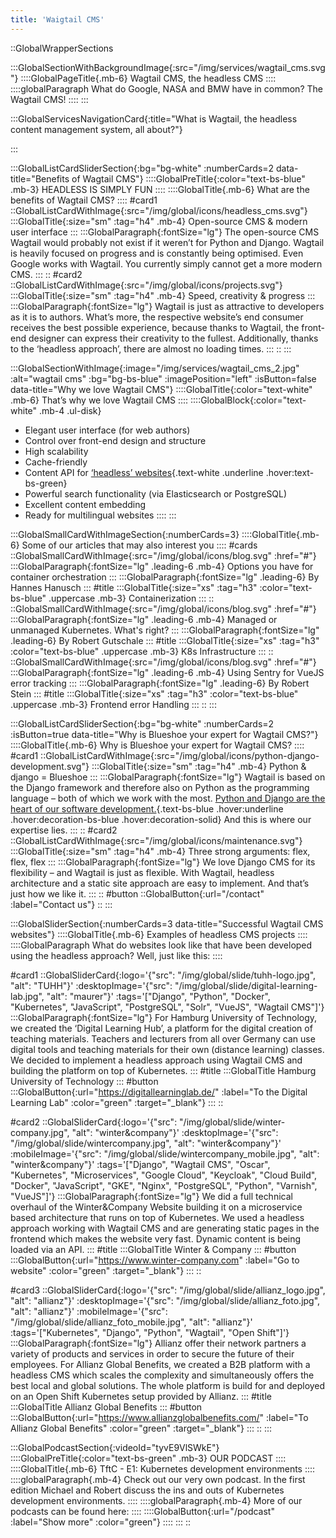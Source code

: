 ```yaml
---
title: 'Waigtail CMS'
---
```


::GlobalWrapperSections

:::GlobalSectionWithBackgroundImage{:src="/img/services/wagtail_cms.svg"}
::::GlobalPageTitle{.mb-6}
Wagtail CMS, the headless CMS
::::
::::globalParagraph
What do Google, NASA and BMW have in common? The Wagtail CMS!
::::
:::

:::GlobalServicesNavigationCard{:title="What is Wagtail, the headless content management system, all about?"}

:::

:::GlobalListCardSliderSection{:bg="bg-white" :numberCards=2 data-title="Benefits of Wagtail CMS"}
::::GlobalPreTitle{:color="text-bs-blue" .mb-3}
HEADLESS IS SIMPLY FUN
::::
::::GlobalTitle{.mb-6}
What are the benefits of Wagtail CMS?
::::
#card1
::GlobalListCardWithImage{:src="/img/global/icons/headless_cms.svg"}
:::GlobalTitle{:size="sm" :tag="h4" .mb-4}
Open-source CMS & modern user interface
:::
:::GlobalParagraph{:fontSize="lg"}
The open-source CMS Wagtail would probably not exist if it weren’t for Python and Django. Wagtail is heavily focused on progress and is constantly being optimised. Even Google works with Wagtail. You currently simply cannot get a more modern CMS.
:::
::
#card2
::GlobalListCardWithImage{:src="/img/global/icons/projects.svg"}
:::GlobalTitle{:size="sm" :tag="h4" .mb-4}
Speed, creativity & progress
:::
:::GlobalParagraph{:fontSize="lg"}
Wagtail is just as attractive to developers as it is to authors. What’s more, the respective website’s end consumer receives the best possible experience, because thanks to Wagtail, the front-end designer can express their creativity to the fullest. Additionally, thanks to the ‘headless approach’, there are almost no loading times.
:::
::
:::

:::GlobalSectionWithImage{:image="/img/services/wagtail_cms_2.jpg" :alt="wagtail cms" :bg="bg-bs-blue" :imagePosition="left" :isButton=false data-title="Why we love Wagtail CMS"}
::::GlobalTitle{:color="text-white" .mb-6}
That’s why we love Wagtail CMS
::::
::::GlobalBlock{:color="text-white" .mb-4 .ul-disk}
- Elegant user interface (for web authors)
- Control over front-end design and structure
- High scalability
- Cache-friendly
- Content API for [‘headless’ websites](/our-services/headless-cms){.text-white .underline .hover:text-bs-green}
- Powerful search functionality (via Elasticsearch or PostgreSQL)
- Excellent content embedding
- Ready for multilingual websites
::::
:::

:::GlobalSmallCardWithImageSection{:numberCards=3}
::::GlobalTitle{.mb-6}
Some of our articles that may also interest you
::::
#cards
::GlobalSmallCardWithImage{:src="/img/global/icons/blog.svg" :href="#"}
:::GlobalParagraph{:fontSize="lg" .leading-6 .mb-4}
Options you have for container orchestration
:::
:::GlobalParagraph{:fontSize="lg" .leading-6}
By Hannes Hanusch
:::
#title
:::GlobalTitle{:size="xs" :tag="h3" :color="text-bs-blue" .uppercase .mb-3}
Containerization
:::
::
::GlobalSmallCardWithImage{:src="/img/global/icons/blog.svg" :href="#"}
:::GlobalParagraph{:fontSize="lg" .leading-6 .mb-4}
Managed or unmanaged Kubernetes. What's right?
:::
:::GlobalParagraph{:fontSize="lg" .leading-6}
By Robert Gutschale
:::
#title
:::GlobalTitle{:size="xs" :tag="h3" :color="text-bs-blue" .uppercase .mb-3}
K8s Infrastructure
:::
::
::GlobalSmallCardWithImage{:src="/img/global/icons/blog.svg" :href="#"}
:::GlobalParagraph{:fontSize="lg" .leading-6 .mb-4}
Using Sentry for VueJS error tracking
:::
:::GlobalParagraph{:fontSize="lg" .leading-6}
By Robert Stein
:::
#title
:::GlobalTitle{:size="xs" :tag="h3" :color="text-bs-blue" .uppercase .mb-3}
Frontend error Handling
:::
::
:::

:::GlobalListCardSliderSection{:bg="bg-white" :numberCards=2 :isButton=true data-title="Why is Blueshoe your expert for Wagtail CMS?"}
::::GlobalTitle{.mb-6}
Why is Blueshoe your expert for Wagtail CMS?
::::
#card1
::GlobalListCardWithImage{:src="/img/global/icons/python-django-development.svg"}
:::GlobalTitle{:size="sm" :tag="h4" .mb-4}
Python & django = Blueshoe
:::
:::GlobalParagraph{:fontSize="lg"}
Wagtail is based on the Django framework and therefore also on Python as the programming language – both of which we work with the most. [Python and Django are the heart of our software development.](/our-services/python-django-agency){.text-bs-blue .hover:underline .hover:decoration-bs-blue .hover:decoration-solid} And this is where our expertise lies.
:::
::
#card2
::GlobalListCardWithImage{:src="/img/global/icons/maintenance.svg"}
:::GlobalTitle{:size="sm" :tag="h4" .mb-4}
Three strong arguments: flex, flex, flex
:::
:::GlobalParagraph{:fontSize="lg"}
We love Django CMS for its flexibility – and Wagtail is just as flexible. With Wagtail, headless architecture and a static site approach are easy to implement. And that’s just how we like it.
:::
::
#button
::GlobalButton{:url="/contact" :label="Contact us"}
::
:::

:::GlobalSliderSection{:numberCards=3 data-title="Successful Wagtail CMS websites"}
::::GlobalTitle{.mb-6}
Examples of headless CMS projects
::::
::::GlobalParagraph
What do websites look like that have been developed using the headless approach? Well, just like this:
::::

#card1
::GlobalSliderCard{:logo='{"src": "/img/global/slide/tuhh-logo.jpg", "alt": "TUHH"}' :desktopImage='{"src": "/img/global/slide/digital-learning-lab.jpg", "alt": "maurer"}' :tags='["Django", "Python", "Docker", "Kubernetes", "JavaScript", "PostgreSQL", "Solr", "VueJS", "Wagtail CMS"]'}
:::GlobalParagraph{:fontSize="lg"}
For Hamburg University of Technology, we created the ‘Digital Learning Hub’, a platform for the digital creation of teaching materials. Teachers and lecturers from all over Germany can use digital tools and teaching materials for their own (distance learning) classes. We decided to implement a headless approach using Wagtail CMS and building the platform on top of Kubernetes.
:::
#title
:::GlobalTitle
Hamburg University of Technology
:::
#button
:::GlobalButton{:url="https://digitallearninglab.de/" :label="To the Digital Learning Lab" :color="green" :target="_blank"}
:::
::

#card2
::GlobalSliderCard{:logo='{"src": "/img/global/slide/winter-company.jpg", "alt": "winter&company"}' :desktopImage='{"src": "/img/global/slide/wintercompany.jpg", "alt": "winter&company"}' :mobileImage='{"src": "/img/global/slide/wintercompany_mobile.jpg", "alt": "winter&company"}' :tags='["Django", "Wagtail CMS", "Oscar", "Kubernetes", "Microservices", "Google Cloud", "Keycloak", "Cloud Build", "Docker", "JavaScript", "GKE", "Nginx", "PostgreSQL", "Python", "Varnish", "VueJS"]'}
:::GlobalParagraph{:fontSize="lg"}
We did a full technical overhaul of the Winter&Company Website building it on a microservice based architecture that runs on top of Kubernetes. We used a headless approach working with Wagtail CMS and are generating static pages in the frontend which makes the website very fast. Dynamic content is being loaded via an API.
:::
#title
:::GlobalTitle
Winter & Company
:::
#button
:::GlobalButton{:url="https://www.winter-company.com" :label="Go to website" :color="green" :target="_blank"}
:::
::

#card3
::GlobalSliderCard{:logo='{"src": "/img/global/slide/allianz_logo.jpg", "alt": "allianz"}' :desktopImage='{"src": "/img/global/slide/allianz_foto.jpg", "alt": "allianz"}' :mobileImage='{"src": "/img/global/slide/allianz_foto_mobile.jpg", "alt": "allianz"}' :tags='["Kubernetes", "Django", "Python", "Wagtail", "Open Shift"]'}
:::GlobalParagraph{:fontSize="lg"}
Allianz offer their network partners a variety of products and services in order to secure the future of their employees. For Allianz Global Benefits, we created a B2B platform with a headless CMS which scales the complexity and simultaneously offers the best local and global solutions. The whole platform is build for and deployed on an Open Shift Kubernetes setup provided by Allianz.
:::
#title
:::GlobalTitle
Allianz Global Benefits
:::
#button
:::GlobalButton{:url="https://www.allianzglobalbenefits.com/" :label="To Allianz Global Benefits" :color="green" :target="_blank"}
:::
::
:::

:::GlobalPodcastSection{:videoId="tyvE9VlSWkE"}
::::GlobalPreTitle{:color="text-bs-green" .mb-3}
OUR PODCAST
::::
::::GlobalTitle{.mb-6}
TftC - E1: Kubernetes development environments
::::
::::globalParagraph{.mb-4}
Check out our very own podcast. In the first edition Michael and Robert discuss the ins and outs of Kubernetes development environments.
::::
::::globalParagraph{.mb-4}
More of our podcasts can be found here:
::::
::::GlobalButton{:url="/podcast" :label="Show more" :color="green"}
::::
:::
::